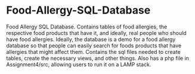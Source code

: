 # Food-Allergy-SQL-Database
Food Allergy SQL Database. Contains tables of food allergies, the respective food products that have it, and ideally, real people who should have food allergies. Ideally, the database is a demo for a food allergy database so that people can easily search for foods products that have allergies that might affect them.
Contains the sql files needed to create tables, create the necessary views, and other things. Also has a php file in Assignment4/src, allowing users to run it on a LAMP stack. 
